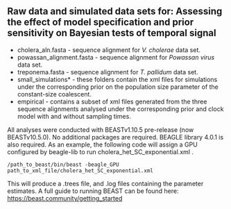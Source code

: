 ## Raw data and simulated data sets for: Assessing the effect of model specification and prior sensitivity on Bayesian tests of temporal signal

- cholera_aln.fasta - sequence alignment for _V. cholerae_ data set.
- powassan_alignment.fasta - sequence alignment for _Powassan virus_ data set.
- treponema.fasta - sequence alignment for _T. pallidum_ data set.
- small_simulations* - these folders contain the xml files for simulations under the corresponding prior on the population size parameter of the constant-size coalescent.
- empirical - contains a subset of xml files generated from the three sequence alignments analysed under the corresponding prior and clock model with and without sampling times.

All analyses were conducted with BEASTv1.10.5 pre-release (now BEASTv10.5.0). No additional packages are required.
BEAGLE library 4.0.1 is also required.
As an example, the following code will assign a GPU configured by beagle-lib to run cholera_het_SC_exponential.xml .
```
/path_to_beast/bin/beast -beagle_GPU path_to_xml_file/cholera_het_SC_exponential.xml 
```
This will produce a .trees file, and .log files containing the parameter estimates.
A full guide to running BEAST can be found here: https://beast.community/getting_started
